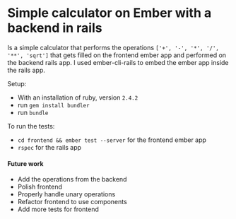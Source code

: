 # Simple calculator on Ember with a backend in rails

Is a simple calculator that performs the operations ```['+', '-', '*', '/', '**', 'sqrt']``` that gets filled on the frontend ember app and performed on the backend rails app. I used ember-cli-rails to embed the ember app inside the rails app.

Setup:
  * With an installation of ruby, version ```2.4.2```
  * run ```gem install bundler```
  * run ```bundle```

To run the tests:
  * ```cd frontend && ember test --server``` for the frontend ember app
  * ```rspec``` for the rails app

#### Future work
* Add the operations from the backend
* Polish frontend
* Properly handle unary operations
* Refactor frontend to use components
* Add more tests for frontend
